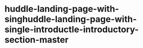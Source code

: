# huddle-landing-page-with-singhuddle-landing-page-with-single-introductle-introductory-section-master